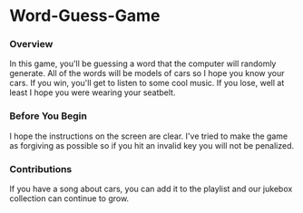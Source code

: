 # Word-Guess-Game

### Overview

In this game, you'll be guessing a word that the computer will randomly generate. 
All of the words will be models of cars so I hope you know your cars. If you win,
you'll get to listen to some cool music. If you lose, well at least I hope you 
were wearing your seatbelt.


### Before You Begin

I hope the instructions on the screen are clear.
I've tried to make the game as forgiving as possible so if you hit an invalid key
you will not be penalized.


### Contributions

If you have a song about cars, you can add it to the playlist and our jukebox collection can continue to grow.



